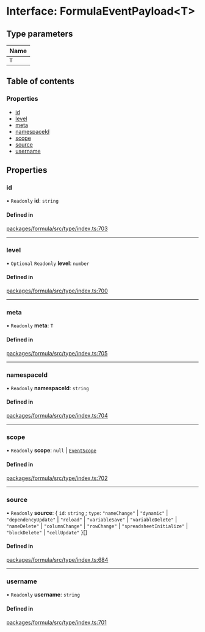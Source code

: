 # Interface: FormulaEventPayload<T\>

## Type parameters

| Name |
| :--- |
| `T`  |

## Table of contents

### Properties

- [id](FormulaEventPayload.md#id)
- [level](FormulaEventPayload.md#level)
- [meta](FormulaEventPayload.md#meta)
- [namespaceId](FormulaEventPayload.md#namespaceid)
- [scope](FormulaEventPayload.md#scope)
- [source](FormulaEventPayload.md#source)
- [username](FormulaEventPayload.md#username)

## Properties

### <a id="id" name="id"></a> id

• `Readonly` **id**: `string`

#### Defined in

[packages/formula/src/type/index.ts:703](https://github.com/mashcard/mashcard/blob/main/packages/formula/src/type/index.ts#L703)

---

### <a id="level" name="level"></a> level

• `Optional` `Readonly` **level**: `number`

#### Defined in

[packages/formula/src/type/index.ts:700](https://github.com/mashcard/mashcard/blob/main/packages/formula/src/type/index.ts#L700)

---

### <a id="meta" name="meta"></a> meta

• `Readonly` **meta**: `T`

#### Defined in

[packages/formula/src/type/index.ts:705](https://github.com/mashcard/mashcard/blob/main/packages/formula/src/type/index.ts#L705)

---

### <a id="namespaceid" name="namespaceid"></a> namespaceId

• `Readonly` **namespaceId**: `string`

#### Defined in

[packages/formula/src/type/index.ts:704](https://github.com/mashcard/mashcard/blob/main/packages/formula/src/type/index.ts#L704)

---

### <a id="scope" name="scope"></a> scope

• `Readonly` **scope**: `null` \| [`EventScope`](EventScope.md)

#### Defined in

[packages/formula/src/type/index.ts:702](https://github.com/mashcard/mashcard/blob/main/packages/formula/src/type/index.ts#L702)

---

### <a id="source" name="source"></a> source

• `Readonly` **source**: { `id`: `string` ; `type`: `"nameChange"` \| `"dynamic"` \| `"dependencyUpdate"` \| `"reload"` \| `"variableSave"` \| `"variableDelete"` \| `"nameDelete"` \| `"columnChange"` \| `"rowChange"` \| `"spreadsheetInitialize"` \| `"blockDelete"` \| `"cellUpdate"` }[]

#### Defined in

[packages/formula/src/type/index.ts:684](https://github.com/mashcard/mashcard/blob/main/packages/formula/src/type/index.ts#L684)

---

### <a id="username" name="username"></a> username

• `Readonly` **username**: `string`

#### Defined in

[packages/formula/src/type/index.ts:701](https://github.com/mashcard/mashcard/blob/main/packages/formula/src/type/index.ts#L701)
